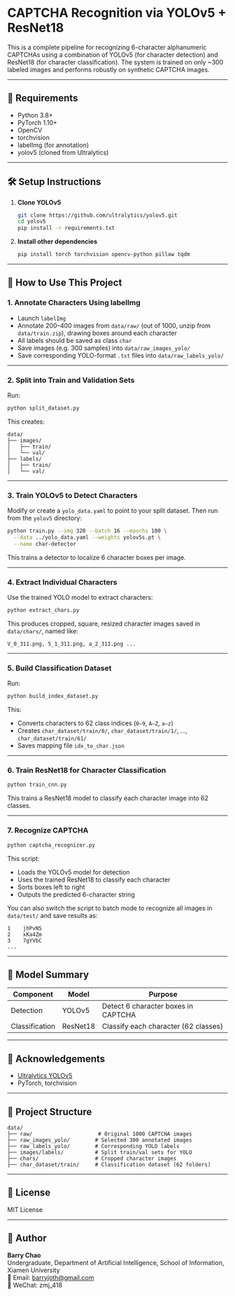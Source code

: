 
# CAPTCHA Recognition via YOLOv5 + ResNet18

This is a complete pipeline for recognizing 6-character alphanumeric CAPTCHAs using a combination of YOLOv5 (for character detection) and ResNet18 (for character classification). The system is trained on only ~300 labeled images and performs robustly on synthetic CAPTCHA images.

---

## 🔧 Requirements

- Python 3.8+
- PyTorch 1.10+
- OpenCV
- torchvision
- labelImg (for annotation)
- yolov5 (cloned from Ultralytics)

---

## 🛠️ Setup Instructions

1. **Clone YOLOv5**
   ```bash
   git clone https://github.com/ultralytics/yolov5.git
   cd yolov5
   pip install -r requirements.txt
   ```

2. **Install other dependencies**

   ```bash
   pip install torch torchvision opencv-python pillow tqdm
   ```

---

## 🚀 How to Use This Project

### 1. Annotate Characters Using labelImg

* Launch `labelImg`
* Annotate 200–400 images from `data/raw/` (out of 1000, unzip from `data/train.zip`), drawing boxes around each character
* All labels should be saved as class `char`
* Save images (e.g. 300 samples) into `data/raw_images_yolo/`
* Save corresponding YOLO-format `.txt` files into `data/raw_labels_yolo/`

---

### 2. Split into Train and Validation Sets

Run:

```bash
python split_dataset.py
```

This creates:

```
data/
├── images/
│   ├── train/
│   └── val/
├── labels/
│   ├── train/
│   └── val/
```

---

### 3. Train YOLOv5 to Detect Characters

Modify or create a `yolo_data.yaml` to point to your split dataset. Then run from the `yolov5` directory:

```bash
python train.py --img 320 --batch 16 --epochs 100 \
  --data ../yolo_data.yaml --weights yolov5s.pt \
  --name char-detector
```

This trains a detector to localize 6 character boxes per image.

---

### 4. Extract Individual Characters

Use the trained YOLO model to extract characters:

```bash
python extract_chars.py
```

This produces cropped, square, resized character images saved in `data/chars/`, named like:

```
V_0_311.png, 5_1_311.png, a_2_311.png ...
```

---

### 5. Build Classification Dataset

Run:

```bash
python build_index_dataset.py
```

This:

* Converts characters to 62 class indices (`0–9`, `A–Z`, `a–z`)
* Creates `char_dataset/train/0/`, `char_dataset/train/1/`, ..., `char_dataset/train/61/`
* Saves mapping file `idx_to_char.json`

---

### 6. Train ResNet18 for Character Classification

```bash
python train_cnn.py
```

This trains a ResNet18 model to classify each character image into 62 classes.

---

### 7. Recognize CAPTCHA

```bash
python captcha_recognizer.py
```

This script:

* Loads the YOLOv5 model for detection
* Uses the trained ResNet18 to classify each character
* Sorts boxes left to right
* Outputs the predicted 6-character string

You can also switch the script to batch mode to recognize all images in `data/test/` and save results as:

```
1    jhPvN5
2    xKa4Zm
3    7gYVbC
...
```

---

## 🧠 Model Summary

| Component      | Model    | Purpose                              |
| -------------- | -------- | ------------------------------------ |
| Detection      | YOLOv5   | Detect 6 character boxes in CAPTCHA  |
| Classification | ResNet18 | Classify each character (62 classes) |

---

## 📝 Acknowledgements

* [Ultralytics YOLOv5](https://github.com/ultralytics/yolov5)
* PyTorch, torchvision

---

## 📂 Project Structure

```
data/
├── raw/                     # Original 1000 CAPTCHA images
├── raw_images_yolo/        # Selected 300 annotated images
├── raw_labels_yolo/        # Corresponding YOLO labels
├── images/labels/          # Split train/val sets for YOLO
├── chars/                  # Cropped character images
├── char_dataset/train/     # Classification dataset (62 folders)
```

---

## 📢 License

MIT License

---

## 👤 Author

**Barry Chao**  
Undergraduate, Department of Artificial Intelligence, School of Information, Xiamen University  
📧 Email: barryjoth@gmail.com  
💬 WeChat: zmj_418

